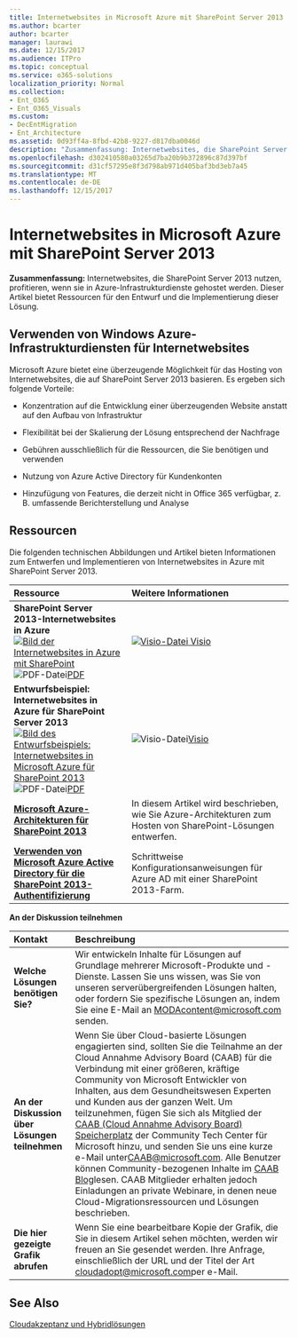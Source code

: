```yaml
---
title: Internetwebsites in Microsoft Azure mit SharePoint Server 2013
ms.author: bcarter
author: bcarter
manager: laurawi
ms.date: 12/15/2017
ms.audience: ITPro
ms.topic: conceptual
ms.service: o365-solutions
localization_priority: Normal
ms.collection:
- Ent_O365
- Ent_O365_Visuals
ms.custom:
- DecEntMigration
- Ent_Architecture
ms.assetid: 0d93ff4a-8fbd-42b8-9227-d817dba0046d
description: "Zusammenfassung: Internetwebsites, die SharePoint Server 2013 nutzen, profitieren, wenn sie in Azure-Infrastrukturdienste gehostet werden. Dieser Artikel bietet Ressourcen für den Entwurf und die Implementierung dieser Lösung."
ms.openlocfilehash: d302410580a03265d7ba20b9b372896c87d397bf
ms.sourcegitcommit: d31cf57295e8f3d798ab971d405baf3bd3eb7a45
ms.translationtype: MT
ms.contentlocale: de-DE
ms.lasthandoff: 12/15/2017
---
```

# <a name="internet-sites-in-microsoft-azure-using-sharepoint-server-2013"></a>Internetwebsites in Microsoft Azure mit SharePoint Server 2013

 **Zusammenfassung:** Internetwebsites, die SharePoint Server 2013 nutzen, profitieren, wenn sie in Azure-Infrastrukturdienste gehostet werden. Dieser Artikel bietet Ressourcen für den Entwurf und die Implementierung dieser Lösung.
  
## <a name="using-azure-infrastructure-services-for-internet-sites"></a>Verwenden von Windows Azure-Infrastrukturdiensten für Internetwebsites

Microsoft Azure bietet eine überzeugende Möglichkeit für das Hosting von Internetwebsites, die auf SharePoint Server 2013 basieren. Es ergeben sich folgende Vorteile:
  
- Konzentration auf die Entwicklung einer überzeugenden Website anstatt auf den Aufbau von Infrastruktur
    
- Flexibilität bei der Skalierung der Lösung entsprechend der Nachfrage
    
- Gebühren ausschließlich für die Ressourcen, die Sie benötigen und verwenden
    
- Nutzung von Azure Active Directory für Kundenkonten
    
- Hinzufügung von Features, die derzeit nicht in Office 365 verfügbar, z. B. umfassende Berichterstellung und Analyse
    
## <a name="resources"></a>Ressourcen

Die folgenden technischen Abbildungen und Artikel bieten Informationen zum Entwerfen und Implementieren von Internetwebsites in Azure mit SharePoint Server 2013.
  
|**Ressource**|**Weitere Informationen**|
|:-----|:-----|
|**SharePoint Server 2013-Internetwebsites in Azure** <br/> [![Bild der Internetwebsites in Azure mit SharePoint](images/MS_AZ_SPInternetSites.jpg)          ](https://go.microsoft.com/fwlink/p/?LinkId=392552) <br/> ![PDF-Datei](images/ITPro_Other_PDFicon.png)[PDF](https://go.microsoft.com/fwlink/p/?LinkId=392552) |[![Visio-Datei](images/ITPro_Other_VisioIcon.jpg)          ](https://go.microsoft.com/fwlink/p/?LinkId=392551)[Visio](https://go.microsoft.com/fwlink/p/?LinkId=392551) <br/> |Dieses Architekturmodell zeigt wichtige Entwurfsaktivitäten und empfohlene Architekturentscheidungen für Internetwebsites in Azure.  <br/> |
|**Entwurfsbeispiel: Internetwebsites in Azure für SharePoint Server 2013** <br/> [![Bild des Entwurfsbeispiels: Internetwebsites in Microsoft Azure für SharePoint 2013](images/MS_AZ_InternetSitesDesignSample.jpg)          ](https://go.microsoft.com/fwlink/p/?LinkId=392549) <br/> ![PDF-Datei](images/ITPro_Other_PDFicon.png)[PDF](https://go.microsoft.com/fwlink/p/?LinkId=392549) |![Visio-Datei](images/ITPro_Other_VisioIcon.jpg)[Visio](https://go.microsoft.com/fwlink/p/?LinkId=392548) <br/> |Verwenden Sie dieses Entwurfsbeispiel als Ausgangspunkt für Ihre eigene Architektur.  <br/> |
|**[Microsoft Azure-Architekturen für SharePoint 2013](microsoft-azure-architectures-for-sharepoint-2013.md)** <br/> |In diesem Artikel wird beschrieben, wie Sie Azure-Architekturen zum Hosten von SharePoint-Lösungen entwerfen.  <br/> |
|**[Verwenden von Microsoft Azure Active Directory für die SharePoint 2013-Authentifizierung](using-microsoft-azure-active-directory-for-sharepoint-2013-authentication.md)** <br/> |Schrittweise Konfigurationsanweisungen für Azure AD mit einer SharePoint 2013-Farm.  <br/> |
   
**An der Diskussion teilnehmen**

|**Kontakt**|**Beschreibung**|
|:-----|:-----|
|**Welche Lösungen benötigen Sie?** <br/> |Wir entwickeln Inhalte für Lösungen auf Grundlage mehrerer Microsoft-Produkte und -Dienste. Lassen Sie uns wissen, was Sie von unseren serverübergreifenden Lösungen halten, oder fordern Sie spezifische Lösungen an, indem Sie eine E-Mail an [MODAcontent@microsoft.com](mailto:cloudadopt@microsoft.com?Subject=[Cloud%20Adoption%20Content%20Feedback]:%20) senden.<br/> |
|**An der Diskussion über Lösungen teilnehmen** <br/> |Wenn Sie über Cloud-basierte Lösungen engagierten sind, sollten Sie die Teilnahme an der Cloud Annahme Advisory Board (CAAB) für die Verbindung mit einer größeren, kräftige Community von Microsoft Entwickler von Inhalten, aus dem Gesundheitswesen Experten und Kunden aus der ganzen Welt. Um teilzunehmen, fügen Sie sich als Mitglied der [CAAB (Cloud Annahme Advisory Board) Speicherplatz](https://aka.ms/caab) der Community Tech Center für Microsoft hinzu, und senden Sie uns eine kurze e-Mail unter[CAAB@microsoft.com](mailto:caab@microsoft.com?Subject=I%20just%20joined%20the%20Cloud%20Adoption%20Advisory%20Board!). Alle Benutzer können Community-bezogenen Inhalte im [CAAB Blog](https://blogs.technet.com/b/solutions_advisory_board/)lesen. CAAB Mitglieder erhalten jedoch Einladungen an private Webinare, in denen neue Cloud-Migrationsressourcen und Lösungen beschrieben.<br/> |
|**Die hier gezeigte Grafik abrufen** <br/> |Wenn Sie eine bearbeitbare Kopie der Grafik, die Sie in diesem Artikel sehen möchten, werden wir freuen an Sie gesendet werden. Ihre Anfrage, einschließlich der URL und der Titel der Art [cloudadopt@microsoft.com](mailto:cloudadopt@microsoft.com?subject=[Art%20Request]:%20)per e-Mail.<br/> |
   
## <a name="see-also"></a>See Also

[Cloudakzeptanz und Hybridlösungen](cloud-adoption-and-hybrid-solutions.md)



